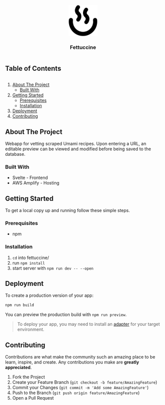 <!-- PROJECT LOGO -->
<br />
<p align="center">
  <a href="https://fettuccine.hungrii.com/">
    <img src="static/AppIcon.png" alt="Logo" height="100" resize>
  </a>
  <h3 align="center">Fettuccine</h3>
</p>


<!-- TABLE OF CONTENTS -->
  <h2 style="display: inline-block">Table of Contents</h2>
  <ol>
    <li>
      <a href="#about-the-project">About The Project</a>
      <ul>
        <li><a href="#built-with">Built With</a></li>
      </ul>
    </li>
    <li>
      <a href="#getting-started">Getting Started</a>
      <ul>
        <li><a href="#prerequisites">Prerequisites</a></li>
        <li><a href="#installation">Installation</a></li>
      </ul>
    </li>
    <li><a href="#deployment">Deployment</a></li>
    <li><a href="#contributing">Contributing</a></li>
  </ol>



<!-- ABOUT THE PROJECT -->
## About The Project

Webapp for vetting scraped Umami recipes. Upon entering a URL, an editable preview can be viewed and modified before being saved to the database.


### Built With

* Svelte - Frontend
* AWS Amplify - Hosting


<!-- GETTING STARTED -->
## Getting Started

To get a local copy up and running follow these simple steps.

### Prerequisites

* npm

### Installation

1. `cd` into fettuccine/
2. run `npm install`
3. start server with `npm run dev -- --open`

<!-- DEPLOYMENT -->
## Deployment

To create a production version of your app:

```bash
npm run build
```

You can preview the production build with `npm run preview`.

> To deploy your app, you may need to install an [adapter](https://kit.svelte.dev/docs/adapters) for your target environment.

<!-- CONTRIBUTING -->
## Contributing

Contributions are what make the community such an amazing place to be learn, inspire, and create. Any contributions you make are **greatly appreciated**.

1. Fork the Project
2. Create your Feature Branch (`git checkout -b feature/AmazingFeature`)
3. Commit your Changes (`git commit -m 'Add some AmazingFeature'`)
4. Push to the Branch (`git push origin feature/AmazingFeature`)
5. Open a Pull Request
